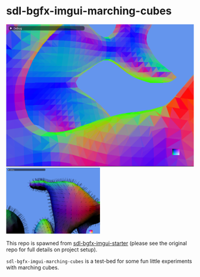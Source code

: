 # sdl-bgfx-imgui-marching-cubes

![starter](starter.png)
<img src="normals.png" width="50%" />

This repo is spawned from [sdl-bgfx-imgui-starter](https://github.com/pr0g/sdl-bgfx-imgui-starter) (please see the original repo for full details on project setup).

`sdl-bgfx-imgui-marching-cubes` is a test-bed for some fun little experiments with marching cubes.
